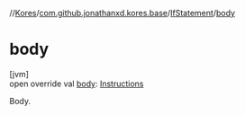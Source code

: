 //[Kores](../../../index.md)/[com.github.jonathanxd.kores.base](../index.md)/[IfStatement](index.md)/[body](body.md)

# body

[jvm]\
open override val [body](body.md): [Instructions](../../com.github.jonathanxd.kores/-instructions/index.md)

Body.
